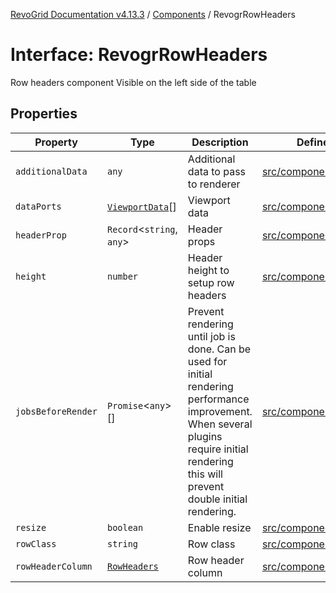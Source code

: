 [RevoGrid Documentation v4.13.3](README.md) / [Components](Namespace.Components.md) / RevogrRowHeaders

# Interface: RevogrRowHeaders

Row headers component
Visible on the left side of the table

## Properties

| Property | Type | Description | Defined in |
| ------ | ------ | ------ | ------ |
| `additionalData` | `any` | Additional data to pass to renderer | [src/components.d.ts:634](https://github.com/revolist/revogrid/blob/827fce61250cb005ab132b3ed11b8ae836712e7b/src/components.d.ts#L634) |
| `dataPorts` | [`ViewportData`](TypeAlias.ViewportData.md)[] | Viewport data | [src/components.d.ts:638](https://github.com/revolist/revogrid/blob/827fce61250cb005ab132b3ed11b8ae836712e7b/src/components.d.ts#L638) |
| `headerProp` | `Record`\<`string`, `any`\> | Header props | [src/components.d.ts:642](https://github.com/revolist/revogrid/blob/827fce61250cb005ab132b3ed11b8ae836712e7b/src/components.d.ts#L642) |
| `height` | `number` | Header height to setup row headers | [src/components.d.ts:646](https://github.com/revolist/revogrid/blob/827fce61250cb005ab132b3ed11b8ae836712e7b/src/components.d.ts#L646) |
| `jobsBeforeRender` | `Promise`\<`any`\>[] | Prevent rendering until job is done. Can be used for initial rendering performance improvement. When several plugins require initial rendering this will prevent double initial rendering. | [src/components.d.ts:650](https://github.com/revolist/revogrid/blob/827fce61250cb005ab132b3ed11b8ae836712e7b/src/components.d.ts#L650) |
| `resize` | `boolean` | Enable resize | [src/components.d.ts:654](https://github.com/revolist/revogrid/blob/827fce61250cb005ab132b3ed11b8ae836712e7b/src/components.d.ts#L654) |
| `rowClass` | `string` | Row class | [src/components.d.ts:658](https://github.com/revolist/revogrid/blob/827fce61250cb005ab132b3ed11b8ae836712e7b/src/components.d.ts#L658) |
| `rowHeaderColumn` | [`RowHeaders`](Interface.RowHeaders.md) | Row header column | [src/components.d.ts:662](https://github.com/revolist/revogrid/blob/827fce61250cb005ab132b3ed11b8ae836712e7b/src/components.d.ts#L662) |
